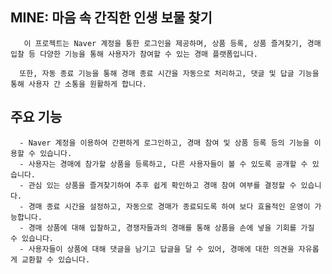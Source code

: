 ## MINE: 마음 속 간직한 인생 보물 찾기

       이 프로젝트는 Naver 계정을 통한 로그인을 제공하며, 상품 등록, 상품 즐겨찾기, 경매 입찰 등 다양한 기능을 통해 사용자가 참여할 수 있는 경매 플랫폼입니다.

      또한, 자동 종료 기능을 통해 경매 종료 시간을 자동으로 처리하고, 댓글 및 답글 기능을 통해 사용자 간 소통을 원활하게 합니다.

  ## 주요 기능
      - Naver 계정을 이용하여 간편하게 로그인하고, 경매 참여 및 상품 등록 등의 기능을 이용할 수 있습니다.
      - 사용자는 경매에 참가할 상품을 등록하고, 다른 사용자들이 볼 수 있도록 공개할 수 있습니다.
      - 관심 있는 상품을 즐겨찾기하여 추후 쉽게 확인하고 경매 참여 여부를 결정할 수 있습니다.
      - 경매 종료 시간을 설정하고, 자동으로 경매가 종료되도록 하여 보다 효율적인 운영이 가능합니다.
      - 경매 상품에 대해 입찰하고, 경쟁자들과의 경매를 통해 상품을 손에 넣을 기회를 가질 수 있습니다.
      - 사용자들이 상품에 대해 댓글을 남기고 답글을 달 수 있어, 경매에 대한 의견을 자유롭게 교환할 수 있습니다.
